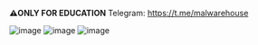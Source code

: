 **⚠️ONLY FOR EDUCATION**
Telegram: https://t.me/malwarehouse

![image](https://github.com/user-attachments/assets/de93ef7b-36c4-44a3-9853-e02c12b3c353)
![image](https://github.com/user-attachments/assets/5e1afe17-c3c5-4bc5-9954-8db468a7f3b0)
![image](https://github.com/user-attachments/assets/523c4e5c-a213-4fd0-8ffa-d9716d5f6912)
